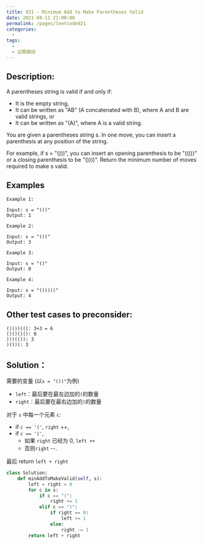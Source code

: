 ```yaml
---
title: 921 - Minimum Add to Make Parentheses Valid
date: 2021-08-11 21:00:00
permalink: /pages/leetcode921
categories:
  - 
tags:
  - 
  - 近期面经
---
```

## Description:
A parentheses string is valid if and only if:
- It is the empty string,
- It can be written as "AB" (A concatenated with B), where A and B are valid strings, or
- It can be written as "(A)", where A is a valid string.

You are given a parentheses string s. In one move, you can insert a parenthesis at any position of the string.

For example, if s = "()))", you can insert an opening parenthesis to be "(()))" or a closing parenthesis to be "())))".
Return the minimum number of moves required to make s valid.
## Examples
```
Example 1:

Input: s = "())"
Output: 1

Example 2:

Input: s = "((("
Output: 3

Example 3:

Input: s = "()"
Output: 0

Example 4:

Input: s = "()))(("
Output: 4
```
## Other test cases to preconsider:
```
())))(((: 3+3 = 6
()()()(): 0
)))(()): 3
)())(: 3
```


## Solution：
需要的变量 (以`s = "())"`为例)
- `left`：最后要在最左边加的`(`的数量
- `right`：最后要在最右边加的`)`的数量

对于 `s` 中每一个元素 `c`: 
- if `c == '('`, `right` ++,
- if `c == ')'`,
  - 如果 `right` 已经为 0, `left ++`
  - 否则`right` --.  

最后 return `left + right`
```python
class Solution:
    def minAddToMakeValid(self, s):
        left = right = 0
        for c in s:
            if c == "(":
                right += 1
            elif c == ")":
                if right == 0:
                    left += 1
                else:
                    right -= 1
        return left + right
```